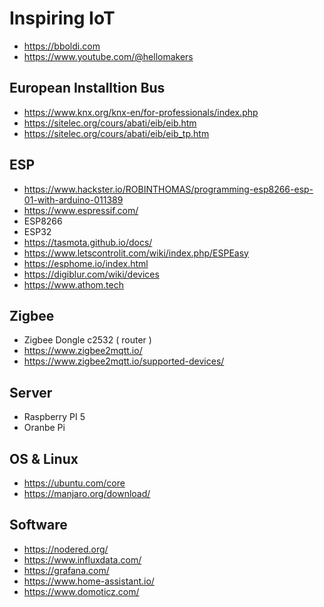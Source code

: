# Inspiring IoT

- https://bboldi.com
- https://www.youtube.com/@hellomakers

## European Installtion Bus

- https://www.knx.org/knx-en/for-professionals/index.php
- https://sitelec.org/cours/abati/eib/eib.htm
- https://sitelec.org/cours/abati/eib/eib_tp.htm

## ESP

- https://www.hackster.io/ROBINTHOMAS/programming-esp8266-esp-01-with-arduino-011389
- https://www.espressif.com/
- ESP8266
- ESP32
- https://tasmota.github.io/docs/
- https://www.letscontrolit.com/wiki/index.php/ESPEasy
- https://esphome.io/index.html
- https://digiblur.com/wiki/devices
- https://www.athom.tech

## Zigbee

- Zigbee Dongle c2532 ( router )
- https://www.zigbee2mqtt.io/
- https://www.zigbee2mqtt.io/supported-devices/

## Server

- Raspberry PI 5
- Oranbe Pi

## OS & Linux

- https://ubuntu.com/core
- https://manjaro.org/download/

## Software

- https://nodered.org/
- https://www.influxdata.com/
- https://grafana.com/
- https://www.home-assistant.io/
- https://www.domoticz.com/


